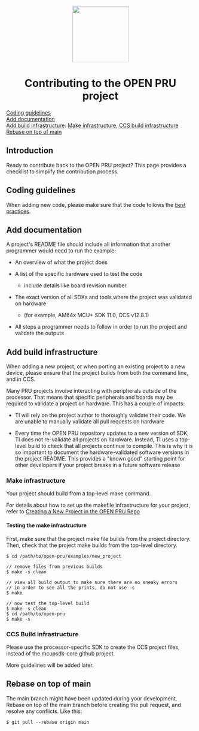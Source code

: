 <div align="center">

<img src="https://upload.wikimedia.org/wikipedia/commons/b/ba/TexasInstruments-Logo.svg" width="150"><br/>

# Contributing to the OPEN PRU project

</div>

[Coding guidelines](#coding-guidelines)  
[Add documentation](#add-documentation)  
[Add build infrastructure](#add-build-infrastructure):
[Make infrastructure](#make-infrastructure),
[CCS build infrastructure](#ccs-build-infrastructure)  
[Rebase on top of main](#rebase-on-top-of-main)  

## Introduction

Ready to contribute back to the OPEN PRU project? This page provides a checklist
to simplify the contribution process.

## Coding guidelines

When adding new code, please make sure that the code follows the
[best practices](../best_practices.md).

## Add documentation

A project's README file should include all information that another programmer
would need to run the example:

* An overview of what the project does

* A list of the specific hardware used to test the code
    * include details like board revision number

* The exact version of all SDKs and tools where the project was validated on hardware
    * (for example, AM64x MCU+ SDK 11.0, CCS v12.8.1)

* All steps a programmer needs to follow in order to run the project and
  validate the outputs

## Add build infrastructure

When adding a new project, or when porting an existing project to a new device,
please ensure that the project builds from both the command line, and in CCS.

Many PRU projects involve interacting with peripherals outside of the
processor. That means that specific peripherals and boards may be required to
validate a project on hardware. This has a couple of impacts:

* TI will rely on the project author to thoroughly validate their code. We are
  unable to manually validate all pull requests on hardware
    
* Every time the OPEN PRU repository updates to a new version of SDK,
  TI does not re-validate all projects on hardware. Instead, TI uses a
  top-level build to check that all projects continue to compile. This is
  why it is so important to document the hardware-validated
  software versions in the project README. This provides a "known good"
  starting point for other developers if your project breaks in a future
  software release

### Make infrastructure

Your project should build from a top-level make command.

For details about how to set up the makefile infrastructure for your project,
refer to
[Creating a New Project in the OPEN PRU Repo](./open_pru_create_new_project.md) 

#### Testing the make infrastructure

First, make sure that the project make file builds from the project directory.
Then, check that the project make builds from the top-level directory.

```
$ cd /path/to/open-pru/examples/new_project

// remove files from previous builds
$ make -s clean

// view all build output to make sure there are no sneaky errors
// in order to see all the prints, do not use -s
$ make

// now test the top-level build
$ make -s clean
$ cd /path/to/open-pru
$ make -s
```

### CCS Build infrastructure

Please use the processor-specific SDK to create the CCS project files, instead
of the mcupsdk-core github project.

More guidelines will be added later.

## Rebase on top of main

The main branch might have been updated during your development. Rebase on top
of the main branch before creating the pull request, and resolve any conflicts.
Like this:

```
$ git pull --rebase origin main
```
